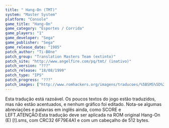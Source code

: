 ```yaml
---
title: " Hang-On (TMT)"
system: "Master System"
platform: "Console"
game_title: "Hang-On"
game_category: "Esportes / Corrida"
game_players: "1"
game_developer: "Sega"
game_publisher: "Sega"
game_release_date: "1985"
patch_author: "Ti-B0ne"
patch_group: "Translation Masters Team (extinto)"
patch_site: "http://www.angelfire.com/pq/tmt/ (inativo)"
patch_version: "???"
patch_release: "18/08/1999"
patch_type: "IPS"
patch_progress: "???"
patch_images: ["http://www.romhackers.org/imagens/traducoes/%5BSMS%5D%20Hang-On%20-%20TMT%20-%201.png","http://www.romhackers.org/imagens/traducoes/%5BSMS%5D%20Hang-On%20-%20TMT%20-%202.png","http://www.romhackers.org/imagens/traducoes/%5BSMS%5D%20Hang-On%20-%20TMT%20-%203.png"]
---
```

Esta tradução está razoável. Os poucos textos do jogo estão traduzidos, mas não estão acentuados, e nenhum gráfico foi editado. Nota-se algumas abreviações e palavras em inglês ainda, como SCORE e LEFT.ATENÇÃO:Esta tradução deve ser aplicada na ROM original Hang-On (E) [!].sms, com CRC32 6F79E4A1 e com um cabeçalho de 512 bytes.